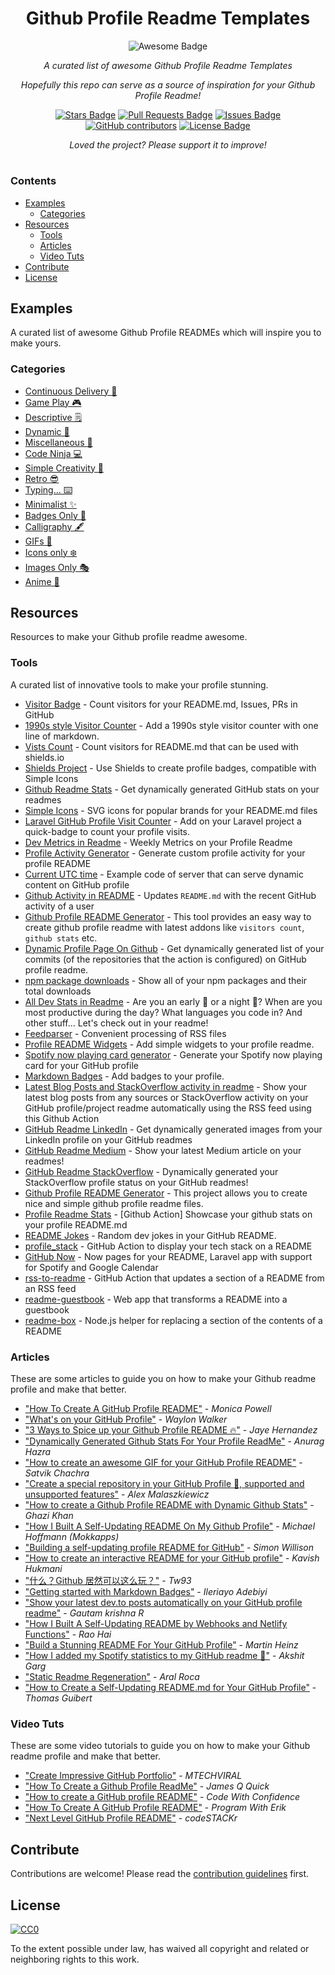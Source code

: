 <h1 align="center">Github Profile Readme Templates</h1>
<div align="center">
<img src="https://cdn.rawgit.com/sindresorhus/awesome/d7305f38d29fed78fa85652e3a63e154dd8e8829/media/badge.svg" alt="Awesome Badge"/>
<!-- <img src="http://hits.dwyl.com/abhisheknaiidu/awesome-github-profile-readme.svg" alt="Hits Badge"/> -->
</a><br>

<i>A curated list of awesome Github Profile Readme Templates</i>

<i>Hopefully this repo can serve as a source of inspiration for your Github Profile Readme!</i>

<a href="https://github.com/suryakantamangaraj/GithubProfileReadmeTemplates/stargazers"><img src="https://img.shields.io/github/stars/suryakantamangaraj/GithubProfileReadmeTemplates" alt="Stars Badge"/></a>
<a href="https://github.com/suryakantamangaraj/GithubProfileReadmeTemplates/pulls"><img src="https://img.shields.io/github/issues-pr/suryakantamangaraj/GithubProfileReadmeTemplates" alt="Pull Requests Badge"/></a>
<a href="https://github.com/suryakantamangaraj/GithubProfileReadmeTemplates/issues"><img src="https://img.shields.io/github/issues/suryakantamangaraj/GithubProfileReadmeTemplates" alt="Issues Badge"/></a>
<a href="https://github.com/suryakantamangaraj/GithubProfileReadmeTemplates/graphs/contributors"><img alt="GitHub contributors" src="https://img.shields.io/github/contributors/suryakantamangaraj/GithubProfileReadmeTemplates?color=2b9348"></a>
<a href="https://github.com/suryakantamangaraj/GithubProfileReadmeTemplates/blob/master/LICENSE"><img src="https://img.shields.io/github/license/suryakantamangaraj/GithubProfileReadmeTemplates?color=2b9348" alt="License Badge"/></a>

<i>Loved the project? Please support it to improve!</i>

</div>

#

### Contents
- [Examples](#examples)
  - [Categories](#categories)
- [Resources](#resources)
  - [Tools](#tools)
  - [Articles](#articles)
  - [Video Tuts](#video-tuts)
- [Contribute](#contribute)
- [License](#license)

## Examples
A curated list of awesome Github Profile READMEs which will inspire you to make yours.

### Categories
- [Continuous Delivery 🔁](ContinuousDelivery.md)
- [Game Play 🎮](GamePlay.md)
- [Descriptive 🗒](Descriptive.md)
- [Dynamic 💭](Dynamic.md)
- [Miscellaneous 🌳](Miscellaneous.md)
- [Code Ninja 💻](CodeNinja.md)
- [Simple Creativity 🤩](SimpleCreativity.md)
- [Retro 😎](Retro.md)
- [Typing... ⌨️](Typing.md)
- [Minimalist ✨](Minimalist.md)
- [Badges Only 🎫](BadgesOnly.md)
- [Calligraphy 🖋](Calligraphy.md)
- [GIFs 👻](GIFs.md)
- [Icons only ❄️](IconsOnly.md)
- [Images Only 🎭](ImagesOnly.md)
- [Anime 👾](Anime.md)

## Resources
Resources to make your Github profile readme awesome.

### Tools
A curated list of innovative tools to make your profile stunning.

- [Visitor Badge](https://visitor-badge.glitch.me/#docs) - Count visitors for your README.md, Issues, PRs in GitHub
- [1990s style Visitor Counter](https://dev.to/ryanlanciaux/quick-github-profile-visit-counter-14en) - Add a 1990s style visitor counter with one line of markdown.
- [Vists Count](https://pufler.dev/git-badges/) - Count visitors for README.md that can be used with shields.io
- [Shields Project](https://shields.io/) - Use Shields to create profile badges, compatible with Simple Icons
- [Github Readme Stats](https://github.com/anuraghazra/github-readme-stats) - Get dynamically generated GitHub stats on your readmes
- [Simple Icons](https://github.com/simple-icons/simple-icons#cdn-usage) -  SVG icons for popular brands for your README.md files
- [Laravel GitHub Profile Visit Counter](https://github.com/caneco/laravel-github-profile-view-counter) - Add on your Laravel project a quick-badge to count your profile visits.
- [Dev Metrics in Readme](https://github.com/athul/waka-readme) - Weekly Metrics on your Profile Readme
- [Profile Activity Generator](https://github.com/omidnikrah/profile-activity-generator) - Generate custom profile activity for your profile README
- [Current UTC time](https://github.com/jojoee/jojoee) - Example code of server that can serve dynamic content on GitHub profile
- [Github Activity in README](https://github.com/jamesgeorge007/github-activity-readme) - Updates `README.md` with the recent GitHub activity of a user
- [Github Profile README Generator](https://github.com/rahuldkjain/github-profile-readme-generator) - This tool provides an easy way to create github profile readme with latest addons like `visitors count`, `github stats` etc.
- [Dynamic Profile Page On Github](https://github.com/umutphp/github-action-dynamic-profile-page) - Get dynamically generated list of your commits (of the repositories that the action is configured) on GitHub profile readme.
- [npm package downloads](https://github.com/maddhruv/github-readme-npm-downloads) - Show all of your npm packages and their total downloads
- [All Dev Stats in Readme](https://github.com/anmol098/waka-readme-stats) - Are you an early 🐤 or a night 🦉? When are you most productive during the day? What languages you code in? And other stuff... Let's check out in your readme!
- [Feedparser](https://pythonhosted.org/feedparser/) - Convenient processing of RSS files
- [Profile README Widgets](https://github.com/marketplace/actions/profile-readme) - Add simple widgets to your profile readme.
- [Spotify now playing card generator](https://github.com/kittinan/spotify-github-profile) - Generate your Spotify now playing card for your GitHub profile
- [Markdown Badges](https://github.com/Ileriayo/markdown-badges) - Add badges to your profile.
- [Latest Blog Posts and StackOverflow activity in readme](https://github.com/gautamkrishnar/blog-post-workflow) - Show your latest blog posts from any sources or StackOverflow activity on your GitHub profile/project readme automatically using the RSS feed using this Github Action
- [GitHub Readme LinkedIn](https://github.com/soroushchehresa/github-readme-linkedin) - Get dynamically generated images from your LinkedIn profile on your GitHub readmes
- [GitHub Readme Medium](https://github.com/omidnikrah/github-readme-medium) - Show your latest Medium article on your readmes!
- [GitHub Readme StackOverflow](https://github.com/omidnikrah/github-readme-stackoverflow) - Dynamically generated your StackOverflow profile status on your GitHub readmes!
- [Github Profile README Generator](https://github.com/arturssmirnovs/github-profile-readme-generator) - This project allows you to create nice and simple github profile readme files.
- [Profile Readme Stats](https://github.com/marketplace/actions/profile-readme-stats) - [Github Action] Showcase your github stats on your profile README.md
- [README Jokes](https://github.com/ABSphreak/readme-jokes) - Random dev jokes in your GitHub README.
- [profile_stack](https://github.com/Matt-Gleich/profile_stack) - GitHub Action to display your tech stack on a README
- [GitHub Now](https://github.com/beyondcode/github-now) - Now pages for your README, Laravel app with support for Spotify and Google Calendar
- [rss-to-readme](https://github.com/JasonEtco/rss-to-readme) - GitHub Action that updates a section of a README from an RSS feed
- [readme-guestbook](https://github.com/JasonEtco/readme-guestbook) - Web app that transforms a README into a guestbook
- [readme-box](https://github.com/JasonEtco/readme-box) - Node.js helper for replacing a section of the contents of a README

### Articles
These are some articles to guide you on how to make your Github readme profile and make that better.

- ["How To Create A GitHub Profile README"](https://www.aboutmonica.com/blog/how-to-create-a-github-profile-readme) - *Monica Powell*
- ["What's on your GitHub Profile"](https://dev.to/waylonwalker/what-s-on-your-github-profile-40p3) - *Waylon Walker*
- ["3 Ways to Spice up your Github Profile README 🔥"](https://dev.to/jayehernandez/3-ways-to-spice-up-your-github-profile-readme-1276) - *Jaye Hernandez*
- ["Dynamically Generated Github Stats For Your Profile ReadMe"](https://dev.to/anuraghazra/dynamically-generated-github-stats-for-your-profile-readme-o4g) - *Anurag Hazra*
- ["How to create an awesome GIF for your GitHub Profile README"](https://dev.to/satvikchachra/how-to-add-an-awesome-readme-to-your-github-profile-361n) - *Satvik Chachra*
- ["Create a special repository in your GitHub Profile 🔨, supported and unsupported features"](https://torrocus.com/blog/special-github-repository/) - *Alex Malaszkiewicz*
- ["How to create a Github Profile README with Dynamic Github Stats"](https://codewithghazi.com/how-to-create-a-github-profile-readme-with-dynamic-github-stats/) - *Ghazi Khan*
- ["How I Built A Self-Updating README On My Github Profile"](https://www.mokkapps.de/blog/how-i-built-a-self-updating-readme-on-my-git-hub-profile/) - *Michael Hoffmann (Mokkapps)*
- ["Building a self-updating profile README for GitHub"](https://simonwillison.net/2020/Jul/10/self-updating-profile-readme/) - *Simon Willison*
- ["How to create an interactive README for your GitHub profile"](https://kavishhukmani.me/github-profile-interactive-readme-tutorial/) - *Kavish Hukmani*
- ["什么？Github 居然可以这么玩？"](https://zhuanlan.zhihu.com/p/161705999) - *Tw93*
- ["Getting started with Markdown Badges"](https://dev.to/ileriayo/mardown-badges-2og0) - *Ileriayo Adebiyi*
- ["Show your latest dev.to posts automatically on your GitHub profile readme"](https://dev.to/gautamkrishnar/show-your-latest-dev-to-posts-automatically-in-your-github-profile-readme-3nk8)  - *Gautam krishna R*
- ["How I Built A Self-Updating README by Webhooks and Netlify Functions"](https://github.com/RaoHai/RaoHai/blob/master/How-I-Built-A-Self-Updating-README-by-Webhooks-and-Netlify-Functions.md/) - *Rao Hai*
- ["Build a Stunning README For Your GitHub Profile"](https://towardsdatascience.com/build-a-stunning-readme-for-your-github-profile-9b80434fe5d7) - *Martin Heinz*
- ["How I added my Spotify statistics to my GitHub readme 📜"](https://dev.to/gargakshit/how-i-added-my-spotify-statistics-to-my-github-readme-4jdd) - *Akshit Garg*
- ["Static Readme Regeneration"](https://dev.to/aralroca/static-readme-regeneration-4pf2) - *Aral Roca*
- ["How to Create a Self-Updating README.md for Your GitHub Profile"](https://medium.com/@th.guibert/how-to-create-a-self-updating-readme-md-for-your-github-profile-f8b05744ca91) - *Thomas Guibert*

### Video Tuts
These are some video tutorials to guide you on how to make your Github readme profile and make that better.

- ["Create Impressive GitHub Portfolio"](https://www.youtube.com/watch?v=dkE4mVhwMB4) - *MTECHVIRAL*
- ["How To Create a Github Profile ReadMe"](https://www.youtube.com/watch?v=DOiGs2NiDbU) - *James Q Quick*
- ["How to create a GitHub profile README"](https://www.youtube.com/watch?v=vND_UY7xk24) - *Code With Confidence*
- ["How To Create A GitHub Profile README"](https://www.youtube.com/watch?v=Y1z7_GfEPiE) - *Program With Erik*
- ["Next Level GitHub Profile README"](https://youtu.be/ECuqb5Tv9qI) - *codeSTACKr*

## Contribute

Contributions are welcome!
Please read the [contribution guidelines](contributing.md) first.

## License

[![CC0](https://licensebuttons.net/p/zero/1.0/88x31.png)](https://creativecommons.org/publicdomain/zero/1.0/)

To the extent possible under law,  has waived all copyright and related or neighboring rights to this work.






